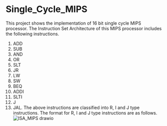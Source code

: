 # Single_Cycle_MIPS
This project shows the implementation of 16 bit single cycle MIPS processor. The Instruction Set Architecture of this MIPS processor includes the following instructions.
1) ADD
2) SUB
3) AND
4) OR
5) SLT
6) JR
7) LW
8) SW
9) BEQ
10) ADDI
11) SLTI
12) J
13) JAL.  The above instructions are classified into R, I and J type instructions. The format for R, I and J type instructions are as follows.
![ISA_MIPS drawio](https://github.com/Manikanata-IITB/Single_Cycle_MIPS/assets/138108630/1b3175e6-5843-4bd3-b49c-346820c95b8a)

